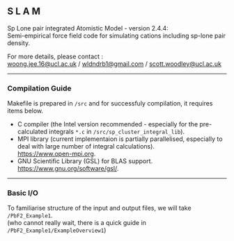 ## S L A M
Sp Lone pair integrated Atomistic Model - version 2.4.4:   
Semi-empirical force field code for simulating cations including sp-lone pair density.  

For more details, please contact :   
woong.jee.16@ucl.ac.uk / wldndrb1@gmail.com / scott.woodley@ucl.ac.uk

* * *

### Compilation Guide
Makefile is prepared in ```/src``` and for successfuly compilation, it requires items below.  
 - C compiler (the Intel version recommended - especially for the pre-calculated integrals ```*.c``` in ```/src/sp_cluster_integral_lib```).  
 - MPI library (current implementaion is partially parallelised, especially to deal with large number of integral calculations).  
<https://www.open-mpi.org>.  
 - GNU Scientific Library (GSL) for BLAS support.   
<https://www.gnu.org/software/gsl/>.   

* * *
### Basic I/O
To familiarise structure of the input and output files, we will take ``` /PbF2_Example1 ```.  
(who cannot really wait, there is a quick guide in ```/PbF2_Example1/ExampleOverview1```)
